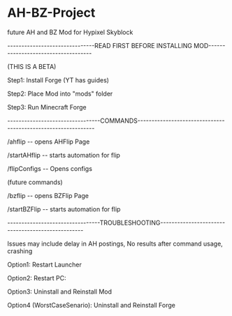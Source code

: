 # AH-BZ-Project
future AH and BZ Mod for Hypixel Skyblock

-------------------------------READ FIRST BEFORE INSTALLING MOD------------------------------------

(THIS IS A BETA)

Step1: Install Forge (YT has guides)

Step2: Place Mod into "mods" folder

Step3: Run Minecraft Forge


---------------------------------COMMANDS--------------------------------------------------------------



/ahflip -- opens AHFlip Page

/startAHflip -- starts automation for flip

/flipConfigs -- Opens configs

(future commands)

/bzflip -- opens BZFlip Page

/startBZFlip -- starts automation for flip


---------------------------------TROUBLESHOOTING--------------------------------------------------

Issues may include delay in AH postings, No results after command usage, crashing

Option1: Restart Launcher

Option2: Restart PC:

Option3: Uninstall and Reinstall Mod

Option4 (WorstCaseSenario): Uninstall and Reinstall Forge
